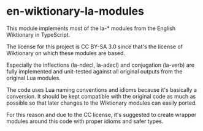 # en-wiktionary-la-modules
This module implements most of the la-* modules from the English Wiktionary in TypeScript.

The license for this project is CC BY-SA 3.0 since that's the license of Wiktionary
on which these modules are based.

Especially the inflections (la-ndecl, la-adecl) and conjugation (la-verb) are fully
implemented and unit-tested against all original outputs from the original Lua modules.

The code uses Lua naming conventions and idioms because it's basically a conversion.
It should be kept compatible with the original code as much as possible so that later
changes to the Wiktionary modules can easily ported.

For this reason and due to the CC license, it's suggested to create wrapper modules around
this code with proper idioms and safer types.
